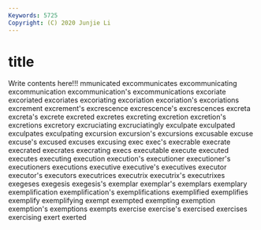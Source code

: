 ```yaml
---
Keywords: 5725
Copyright: (C) 2020 Junjie Li
---
```


# title

Write contents here!!!
mmunicated 
excommunicates 
excommunicating 
excommunication 
excommunication's
excommunications 
excoriate 
excoriated 
excoriates 
excoriating 
excoriation 
excoriation's 
excoriations 
excrement 
excrement's
excrescence 
excrescence's 
excrescences 
excreta 
excreta's 
excrete 
excreted 
excretes 
excreting 
excretion
excretion's 
excretions 
excretory 
excruciating 
excruciatingly 
exculpate 
exculpated 
exculpates 
exculpating 
excursion
excursion's 
excursions 
excusable 
excuse 
excuse's 
excused 
excuses 
excusing 
exec 
exec's
execrable 
execrate 
execrated 
execrates 
execrating 
execs 
executable 
execute 
executed 
executes
executing 
execution 
execution's 
executioner 
executioner's 
executioners 
executions 
executive 
executive's 
executives
executor 
executor's 
executors 
executrices 
executrix 
executrix's 
executrixes 
exegeses 
exegesis 
exegesis's
exemplar 
exemplar's 
exemplars 
exemplary 
exemplification 
exemplification's 
exemplifications 
exemplified 
exemplifies 
exemplify
exemplifying 
exempt 
exempted 
exempting 
exemption 
exemption's 
exemptions 
exempts 
exercise 
exercise's
exercised 
exercises 
exercising 
exert 
exerted 
